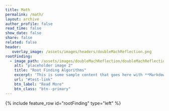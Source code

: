 ```yaml
---
title: Math
permalink: /math/
layout: archive
author_profile: false
read_time: false
show_date: false
share: false
related: false
header:
   overlay_image: /assets/images/headers/doubleMachReflection.png
rootFinding:
  - image_path: /assets/images/doubleMachReflection/doubleMachReflection.png
    alt: "placeholder image 2"
    title: "Root Finding Algorithms"
    excerpt: 'This is some sample content that goes here with **Markdown** formatting. Left aligned with `type="left"`'
    url: "#test-link"
    btn_label: "Read More"
    btn_class: "btn--primary"
--- 
```


{% include feature_row id="rootFinding" type="left" %}
